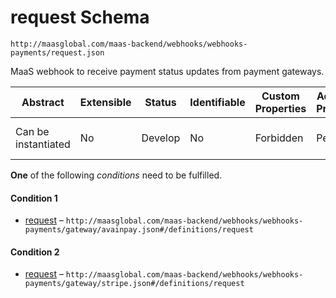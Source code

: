 # request Schema

```
http://maasglobal.com/maas-backend/webhooks/webhooks-payments/request.json
```

MaaS webhook to receive payment status updates from payment gateways.

| Abstract            | Extensible | Status  | Identifiable | Custom Properties | Additional Properties | Defined In                                                           |
| ------------------- | ---------- | ------- | ------------ | ----------------- | --------------------- | -------------------------------------------------------------------- |
| Can be instantiated | No         | Develop | No           | Forbidden         | Permitted             | [maas-backend/webhooks/webhooks-payments/request.json](request.json) |

**One** of the following _conditions_ need to be fulfilled.

#### Condition 1

- [request](avainpay.md) –
  `http://maasglobal.com/maas-backend/webhooks/webhooks-payments/gateway/avainpay.json#/definitions/request`

#### Condition 2

- [request](stripe.md) –
  `http://maasglobal.com/maas-backend/webhooks/webhooks-payments/gateway/stripe.json#/definitions/request`
